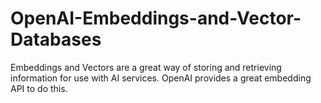 # OpenAI-Embeddings-and-Vector-Databases
Embeddings and Vectors are a great way of storing and retrieving information for use with AI services. OpenAI provides a great embedding API to do this. 
